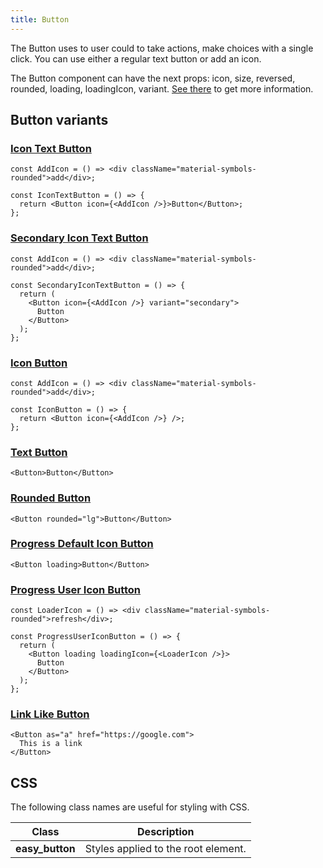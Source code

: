 ```yaml
---
title: Button
---
```


The Button uses to user could to take actions, make choices with a single click. You can use either a regular text button or add an icon.

The Button component can have the next props: icon, size, reversed, rounded, loading, loadingIcon, variant. [See there](/storybook/?path=/docs/core-button--docs) to get more information.

## Button variants

### [Icon Text Button](/storybook/?path=/story/core-button--icon-text-button)

```tsx
const AddIcon = () => <div className="material-symbols-rounded">add</div>;

const IconTextButton = () => {
  return <Button icon={<AddIcon />}>Button</Button>;
};
```

### [Secondary Icon Text Button](/storybook/?path=/story/core-button--secondary-icon-text-button)

```tsx
const AddIcon = () => <div className="material-symbols-rounded">add</div>;

const SecondaryIconTextButton = () => {
  return (
    <Button icon={<AddIcon />} variant="secondary">
      Button
    </Button>
  );
};
```

### [Icon Button](/storybook/?path=/story/core-button--icon-button)

```tsx
const AddIcon = () => <div className="material-symbols-rounded">add</div>;

const IconButton = () => {
  return <Button icon={<AddIcon />} />;
};
```

### [Text Button](/storybook/?path=/story/core-button--text-button)

```tsx
<Button>Button</Button>
```

### [Rounded Button](/storybook/?path=/story/core-button--rounded-button)

```tsx
<Button rounded="lg">Button</Button>
```

### [Progress Default Icon Button](/storybook/?path=/story/core-button--progress-default-icon-button)

```tsx
<Button loading>Button</Button>
```

### [Progress User Icon Button](/storybook/?path=/story/core-button--progress-user-icon-button)

```tsx
const LoaderIcon = () => <div className="material-symbols-rounded">refresh</div>;

const ProgressUserIconButton = () => {
  return (
    <Button loading loadingIcon={<LoaderIcon />}>
      Button
    </Button>
  );
};
```

### [Link Like Button](/storybook/?path=/story/core-button--link-like-button)

```tsx
<Button as="a" href="https://google.com">
  This is a link
</Button>
```

## CSS

The following class names are useful for styling with CSS.

| Class           | Description                         |
| --------------- | ----------------------------------- |
| **easy_button** | Styles applied to the root element. |
